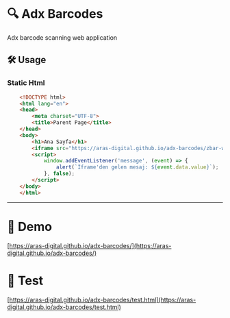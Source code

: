 # 🔍 Adx Barcodes

Adx barcode scanning web application

## 🛠️ Usage


### Static Html

```html
    <!DOCTYPE html>
    <html lang="en">
    <head>
        <meta charset="UTF-8">
        <title>Parent Page</title>
    </head>
    <body>
        <h1>Ana Sayfa</h1>
        <iframe src="https://aras-digital.github.io/adx-barcodes/zbar-wasm/index.html" style="width: 600px; height: 400px;"></iframe>
        <script>
            window.addEventListener('message', (event) => {
                alert(`İframe'den gelen mesaj: ${event.data.value}`);
            }, false);
        </script>
    </body>
    </html>

```
---
# 🚀 Demo
[https://aras-digital.github.io/adx-barcodes/](https://aras-digital.github.io/adx-barcodes/)
# 🧪 Test
[https://aras-digital.github.io/adx-barcodes/test.html](https://aras-digital.github.io/adx-barcodes/test.html)
